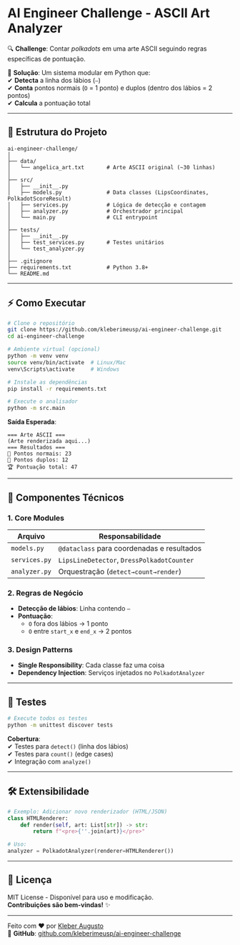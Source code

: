 # **AI Engineer Challenge - ASCII Art Analyzer**  

🔍 **Challenge**: Contar *polkadots* em uma arte ASCII seguindo regras específicas de pontuação.  

🚀 **Solução**: Um sistema modular em Python que:  
✔ **Detecta** a linha dos lábios (`–`)  
✔ **Conta** pontos normais (`O` = 1 ponto) e duplos (dentro dos lábios = 2 pontos)  
✔ **Calcula** a pontuação total  

---

## **📂 Estrutura do Projeto**
```
ai-engineer-challenge/
│
├── data/
│   └── angelica_art.txt       # Arte ASCII original (~30 linhas)
│
├── src/
│   ├── __init__.py
│   ├── models.py              # Data classes (LipsCoordinates, PolkadotScoreResult)
│   ├── services.py            # Lógica de detecção e contagem
│   ├── analyzer.py            # Orchestrador principal
│   └── main.py                # CLI entrypoint
│
├── tests/
│   ├── __init__.py
│   ├── test_services.py       # Testes unitários
│   └── test_analyzer.py
│
├── .gitignore
├── requirements.txt           # Python 3.8+
└── README.md
```

---

## **⚡ Como Executar**
```bash
# Clone o repositório
git clone https://github.com/kleberimeusp/ai-engineer-challenge.git
cd ai-engineer-challenge

# Ambiente virtual (opcional)
python -m venv venv
source venv/bin/activate  # Linux/Mac
venv\Scripts\activate     # Windows

# Instale as dependências
pip install -r requirements.txt

# Execute o analisador
python -m src.main
```
**Saída Esperada**:
```plaintext
=== Arte ASCII ===
(Arte renderizada aqui...)
=== Resultados ===
🔵 Pontos normais: 23
🔴 Pontos duplos: 12  
🏆 Pontuação total: 47
```

---

## **🧩 Componentes Técnicos**
### **1. Core Modules**
| Arquivo         | Responsabilidade                          |
|-----------------|------------------------------------------|
| `models.py`     | `@dataclass` para coordenadas e resultados |
| `services.py`   | `LipsLineDetector`, `DressPolkadotCounter` |
| `analyzer.py`   | Orquestração (`detect→count→render`)     |

### **2. Regras de Negócio**
- **Detecção de lábios**: Linha contendo `–`  
- **Pontuação**:  
  - `O` fora dos lábios → 1 ponto  
  - `O` entre `start_x` e `end_x` → 2 pontos  

### **3. Design Patterns**
- **Single Responsibility**: Cada classe faz uma coisa  
- **Dependency Injection**: Serviços injetados no `PolkadotAnalyzer`  

---

## **🧪 Testes**
```bash
# Execute todos os testes
python -m unittest discover tests
```
**Cobertura**:  
✔ Testes para `detect()` (linha dos lábios)  
✔ Testes para `count()` (edge cases)  
✔ Integração com `analyze()`  

---

## **🛠 Extensibilidade**
```python
# Exemplo: Adicionar novo renderizador (HTML/JSON)
class HTMLRenderer:
    def render(self, art: List[str]) -> str:
        return f"<pre>{''.join(art)}</pre>"

# Uso:
analyzer = PolkadotAnalyzer(renderer=HTMLRenderer())
```

---

## **📜 Licença**
MIT License - Disponível para uso e modificação.  
**Contribuições são bem-vindas!** ✨  

--- 

Feito com ❤️ por [Kleber Augusto](https://github.com/kleberimeusp)  
🔗 **GitHub**: [github.com/kleberimeusp/ai-engineer-challenge](https://github.com/kleberimeusp/ai-engineer-challenge)